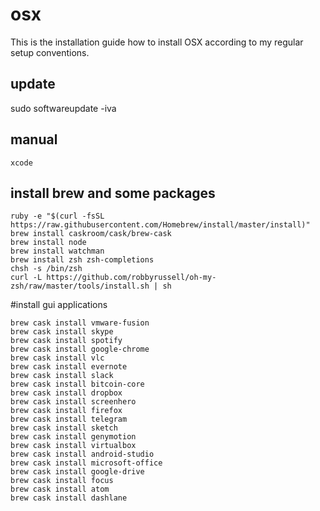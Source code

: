 # osx

This is the installation guide how to install OSX according to my regular setup conventions.

## update

sudo softwareupdate -iva

## manual 
```
xcode
```

## install brew and some packages

```
ruby -e "$(curl -fsSL https://raw.githubusercontent.com/Homebrew/install/master/install)"
brew install caskroom/cask/brew-cask
brew install node
brew install watchman
brew install zsh zsh-completions
chsh -s /bin/zsh
curl -L https://github.com/robbyrussell/oh-my-zsh/raw/master/tools/install.sh | sh
```

#install gui applications

```
brew cask install vmware-fusion
brew cask install skype
brew cask install spotify
brew cask install google-chrome
brew cask install vlc
brew cask install evernote
brew cask install slack
brew cask install bitcoin-core
brew cask install dropbox
brew cask install screenhero
brew cask install firefox
brew cask install telegram
brew cask install sketch
brew cask install genymotion
brew cask install virtualbox
brew cask install android-studio
brew cask install microsoft-office
brew cask install google-drive
brew cask install focus
brew cask install atom
brew cask install dashlane
```

